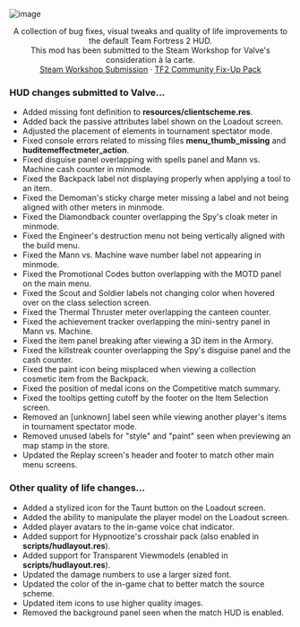 ![image](https://user-images.githubusercontent.com/6818236/135372003-c609a9af-6765-4a3d-9964-d6875868c4f3.png)
<p align="center">
  <p align="center">
    A collection of bug fixes, visual tweaks and quality of life improvements to the default Team Fortress 2 HUD.
    <br />
    This mod has been submitted to the Steam Workshop for Valve's consideration à la carte.
    <br />
    <a href="https://steamcommunity.com/workshop/filedetails/?id=2153598398">Steam Workshop Submission</a>
    ·
    <a href="https://steamcommunity.com/workshop/filedetails/?id=2156577890">TF2 Community Fix-Up Pack</a>
  </p>
</p>

### HUD changes submitted to Valve...
- Added missing font definition to **resources/clientscheme.res**.
- Added back the passive attributes label shown on the Loadout screen.
- Adjusted the placement of elements in tournament spectator mode.
- Fixed console errors related to missing files **menu_thumb_missing** and **huditemeffectmeter_action**.
- Fixed disguise panel overlapping with spells panel and Mann vs. Machine cash counter in minmode.
- Fixed the Backpack label not displaying properly when applying a tool to an item.
- Fixed the Demoman's sticky charge meter missing a label and not being aligned with other meters in minmode.
- Fixed the Diamondback counter overlapping the Spy's cloak meter in minmode.
- Fixed the Engineer's destruction menu not being vertically aligned with the build menu.
- Fixed the Mann vs. Machine wave number label not appearing in minmode.
- Fixed the Promotional Codes button overlapping with the MOTD panel on the main menu.
- Fixed the Scout and Soldier labels not changing color when hovered over on the class selection screen.
- Fixed the Thermal Thruster meter overlapping the canteen counter.
- Fixed the achievement tracker overlapping the mini-sentry panel in Mann vs. Machine.
- Fixed the item panel breaking after viewing a 3D item in the Armory.
- Fixed the killstreak counter overlapping the Spy's disguise panel and the cash counter.
- Fixed the paint icon being misplaced when viewing a collection cosmetic item from the Backpack.
- Fixed the position of medal icons on the Competitive match summary.
- Fixed the tooltips getting cutoff by the footer on the Item Selection screen.
- Removed an [unknown] label seen while viewing another player's items in tournament spectator mode.
- Removed unused labels for "style" and "paint" seen when previewing an map stamp in the store.
- Updated the Replay screen's header and footer to match other main menu screens.

### Other quality of life changes...
- Added a stylized icon for the Taunt button on the Loadout screen.
- Added the ability to manipulate the player model on the Loadout screen.
- Added player avatars to the in-game voice chat indicator.
- Added support for Hypnootize's crosshair pack (also enabled in **scripts/hudlayout.res**).
- Added support for Transparent Viewmodels (enabled in **scripts/hudlayout.res**).
- Updated the damage numbers to use a larger sized font.
- Updated the color of the in-game chat to better match the source scheme.
- Updated item icons to use higher quality images.
- Removed the background panel seen when the match HUD is enabled.
